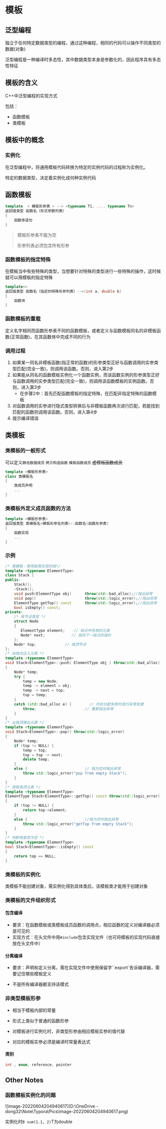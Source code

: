 # 模板

## 泛型编程

独立于任何特定数据类型的编程，通过这种编程，相同的代码可以操作不同类型的数据(对象)

泛型编程是一种编译时多态性，其中数据类型本身是参数化的，因此程序具有多态性特征

## 模板的含义

C++中泛型编程的实现方式

包括：

* 函数模板
* 类模板

## 模板中的概念

### 实例化

在泛型编程中，将通用模板代码转换为特定的实例代码的过程称为实例化。

特定的数据类型，决定着实例化成何种实例代码

## 函数模板

````c++
template  < 模板形参表 > --> <typename T1, .... typename Tn>
返回值类型 函数名（形式参数列表） 
{
    函数体语句
}
````

> 模板形参表不能为空
>
> 形参列表必须包含所有形参

### 函数模板的指定特殊

在模板当中有些特殊的类型，当想要针对特殊的类型进行一些特殊的操作，这时候就可以用模板的指定特殊

````c++
template<>
返回值类型 函数名（指定的特殊形参列表）-->(int a, double b)
{
    函数块
}
````

### 函数模板的重载

定义名字相同而函数形参表不同的函数模板，或者定义与函数模板同名的非模板函数(正常函数)，在其函数体中完成不同的行为

###  调用过程

1. 如果某一同名非模板函数(指正常的函数)的形参类型正好与函数调用的实参类型匹配(完全一致)，则调用该函数。否则，进入第2步
2. 如果能从同名的函数模板实例化一个函数实例，而该函数实例的形参类型正好与函数调用的实参类型匹配(完全一致)，则调用该函数模板的实例函数。否则，进入第3步
   * 在步骤2中：首先匹配函数模板的指定特殊，在匹配非指定特殊的函数模板
3. 对函数调用的实参进行隐式类型转换后与非模板函数再次进行匹配，若能找到匹配的函数则调用该函数。否则，进入第4步
4. 提示编译错误

## 类模板

### 类模板的一般形式

可以定义`静态数据成员` `拷贝构造函数` `模板函数成员` ~~虚模板函数成员~~ 

````C++
template <模板形参表>
class 类模板名
{
    类成员声明
    ...
}
````

### 类模板外定义成员函数的方法

````C++
template <模板形参表>
返回值类型 类模板名<模板形参名列表>::函数名(函数形参表)
{
    函数实现
    ...
}
````

### 示例

````C++
/* 类模板：使用链表实现的栈*/
template <typename ElementType>                      
class Stack {
public:
    Stack();
    ~Stack();
    void push(ElementType obj)      throw(std::bad_alloc);//抛出异常
    void pop()                      throw(std::logic_error);//抛出异常
    ElementType getTop() const      throw(std::logic_error);//抛出异常
    bool isEmpty() const;
private:
    /* 栈节点类型 */
    struct Node
    {
       ElementType element;    // 结点中存放的元素
       Node* next;	          // 指向下一结点的指针
    };	
	Node* top;  		   // 栈顶节点
};
/* 向栈内压入元素 */
template <typename ElementType>
void Stack<ElementType>::push( ElementType obj ) throw(std::bad_alloc)
{
    Node* temp;
    try {
        temp = new Node;	
        temp -> element = obj;	
        temp -> next = top;	
        top = temp;	
    } 
    catch (std::bad_alloc e) {        // 内存分配失败时进行异常处理
        throw;		                // 重新抛出异常
    }
}
/* 从栈顶弹出元素 */
template <typename ElementType>
void Stack<ElementType>::pop() throw(std::logic_error)
{
    Node* temp;
    if (top != NULL) {	
        temp = top;			
        top = top -> next; 
        delete temp;			
    } 
    else {                          // 栈为空时抛出异常
        throw std::logic_error("pop from empty Stack");
    }
}
/* 获取栈顶元素 */
template <typename ElementType>
ElementType Stack<ElementType>::getTop() const throw(std::logic_error)
{
    if (top != NULL) {	
        return top->element;		
    } 
    else {                          //栈为空时抛出异常
        throw std::logic_error("getTop from empty Stack");
    }
}
/* 判断栈是否为空 */
template <typename ElementType>
bool Stack<ElementType>::isEmpty() const
{
    return top == NULL;
}
````

### 类模板的实例化

类模板不能创建对象，需实例化得到具体类后，该模板类才能用于创建对象

### 类模板的文件组织形式

#### 包含编译

* 要求：在函数模板或类模板成员函数的调用点，相应函数的定义对编译器必须是可见的
* 实现方式：在头文件中用`#include`包含实现文件（也可将模板的实现代码直接放在头文件中）

#### 分离编译

* 要求：声明和定义分离，需在实现文件中使用保留字``export`告诉编译器，需要记住哪些模板定义

* 不是所有编译器都支持该模式

### 非类型模板形参

* 相当于模板内部的常量
* 形式上类似于普通的函数形参

* 对模板进行实例化时，非类型形参由相应模板实参的值代替

* 对应的模板实参必须是编译时常量表达式

#### 类别

````C++
int , enum, reference, pointer
````

## Other Notes

### 函数模板实例化的问题

![image-20220604204940617](D:\OneDrive - dong32\Note\Typora\Pics\image-20220604204940617.png)

实例化时`B sum(1.1, 2)`T为double 
